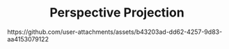 <h1 align="center">Perspective Projection</h2>
https://github.com/user-attachments/assets/b43203ad-dd62-4257-9d83-aa4153079122
